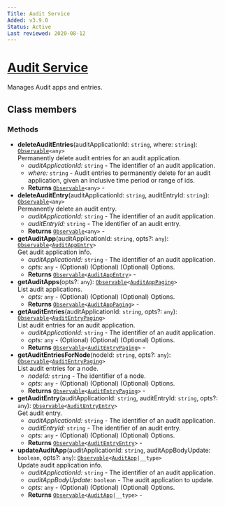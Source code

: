 ```yaml
---
Title: Audit Service
Added: v3.9.0
Status: Active
Last reviewed: 2020-08-12
---
```


# [Audit Service](../../../lib/content-services/src/lib/audit/audit.service.ts "Defined in audit.service.ts")

Manages Audit apps and entries.

## Class members

### Methods

-   **deleteAuditEntries**(auditApplicationId: `string`, where: `string`): [`Observable`](http://reactivex.io/documentation/observable.html)`<any>`<br/>
    Permanently delete audit entries for an audit application.
    -   _auditApplicationId:_ `string`  - The identifier of an audit application.
    -   _where:_ `string`  - Audit entries to permanently delete for an audit application, given an inclusive time period or range of ids.
    -   **Returns** [`Observable`](http://reactivex.io/documentation/observable.html)`<any>` - 
-   **deleteAuditEntry**(auditApplicationId: `string`, auditEntryId: `string`): [`Observable`](http://reactivex.io/documentation/observable.html)`<any>`<br/>
    Permanently delete an audit entry.
    -   _auditApplicationId:_ `string`  - The identifier of an audit application.
    -   _auditEntryId:_ `string`  - The identifier of an audit entry.
    -   **Returns** [`Observable`](http://reactivex.io/documentation/observable.html)`<any>` - 
-   **getAuditApp**(auditApplicationId: `string`, opts?: `any`): [`Observable`](http://reactivex.io/documentation/observable.html)`<`[`AuditAppEntry`](../../../lib/cli/node_modules/@alfresco/js-api/src/api/content-rest-api/model/auditAppEntry.ts)`>`<br/>
    Get audit application info.
    -   _auditApplicationId:_ `string`  - The identifier of an audit application.
    -   _opts:_ `any`  - (Optional) (Optional) (Optional) Options.
    -   **Returns** [`Observable`](http://reactivex.io/documentation/observable.html)`<`[`AuditAppEntry`](../../../lib/cli/node_modules/@alfresco/js-api/src/api/content-rest-api/model/auditAppEntry.ts)`>` - 
-   **getAuditApps**(opts?: `any`): [`Observable`](http://reactivex.io/documentation/observable.html)`<`[`AuditAppPaging`](../../../lib/cli/node_modules/@alfresco/js-api/src/api/content-rest-api/model/auditAppPaging.ts)`>`<br/>
    List audit applications.
    -   _opts:_ `any`  - (Optional) (Optional) (Optional) Options.
    -   **Returns** [`Observable`](http://reactivex.io/documentation/observable.html)`<`[`AuditAppPaging`](../../../lib/cli/node_modules/@alfresco/js-api/src/api/content-rest-api/model/auditAppPaging.ts)`>` - 
-   **getAuditEntries**(auditApplicationId: `string`, opts?: `any`): [`Observable`](http://reactivex.io/documentation/observable.html)`<`[`AuditEntryPaging`](../../../lib/cli/node_modules/@alfresco/js-api/src/api/content-rest-api/model/auditEntryPaging.ts)`>`<br/>
    List audit entries for an audit application.
    -   _auditApplicationId:_ `string`  - The identifier of an audit application.
    -   _opts:_ `any`  - (Optional) (Optional) (Optional) Options.
    -   **Returns** [`Observable`](http://reactivex.io/documentation/observable.html)`<`[`AuditEntryPaging`](../../../lib/cli/node_modules/@alfresco/js-api/src/api/content-rest-api/model/auditEntryPaging.ts)`>` - 
-   **getAuditEntriesForNode**(nodeId: `string`, opts?: `any`): [`Observable`](http://reactivex.io/documentation/observable.html)`<`[`AuditEntryPaging`](../../../lib/cli/node_modules/@alfresco/js-api/src/api/content-rest-api/model/auditEntryPaging.ts)`>`<br/>
    List audit entries for a node.
    -   _nodeId:_ `string`  - The identifier of a node.
    -   _opts:_ `any`  - (Optional) (Optional) (Optional) Options.
    -   **Returns** [`Observable`](http://reactivex.io/documentation/observable.html)`<`[`AuditEntryPaging`](../../../lib/cli/node_modules/@alfresco/js-api/src/api/content-rest-api/model/auditEntryPaging.ts)`>` - 
-   **getAuditEntry**(auditApplicationId: `string`, auditEntryId: `string`, opts?: `any`): [`Observable`](http://reactivex.io/documentation/observable.html)`<`[`AuditEntryEntry`](../../../lib/cli/node_modules/@alfresco/js-api/src/api/content-rest-api/model/auditEntryEntry.ts)`>`<br/>
    Get audit entry.
    -   _auditApplicationId:_ `string`  - The identifier of an audit application.
    -   _auditEntryId:_ `string`  - The identifier of an audit entry.
    -   _opts:_ `any`  - (Optional) (Optional) (Optional) Options.
    -   **Returns** [`Observable`](http://reactivex.io/documentation/observable.html)`<`[`AuditEntryEntry`](../../../lib/cli/node_modules/@alfresco/js-api/src/api/content-rest-api/model/auditEntryEntry.ts)`>` - 
-   **updateAuditApp**(auditApplicationId: `string`, auditAppBodyUpdate: `boolean`, opts?: `any`): [`Observable`](http://reactivex.io/documentation/observable.html)`<`[`AuditApp`](../../../lib/cli/node_modules/@alfresco/js-api/src/api/content-rest-api/model/auditApp.ts)`|__type>`<br/>
    Update audit application info.
    -   _auditApplicationId:_ `string`  - The identifier of an audit application.
    -   _auditAppBodyUpdate:_ `boolean`  - The audit application to update.
    -   _opts:_ `any`  - (Optional) (Optional) (Optional) Options.
    -   **Returns** [`Observable`](http://reactivex.io/documentation/observable.html)`<`[`AuditApp`](../../../lib/cli/node_modules/@alfresco/js-api/src/api/content-rest-api/model/auditApp.ts)`|__type>` -
